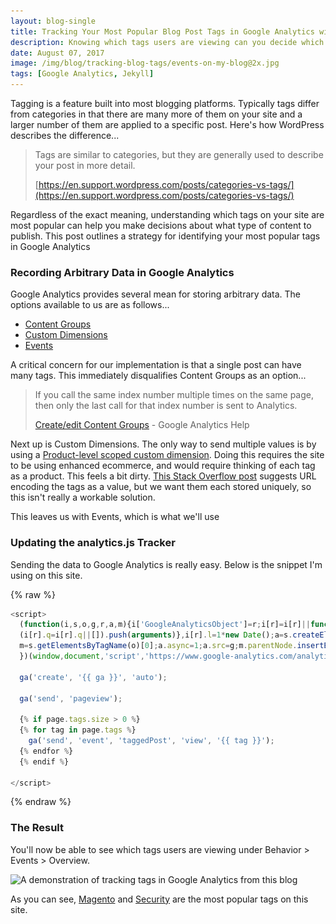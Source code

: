 ```yaml
---
layout: blog-single
title: Tracking Your Most Popular Blog Post Tags in Google Analytics with Jekyll
description: Knowing which tags users are viewing can you decide which topics to write about. This post outlines a solution for tracking tag views.
date: August 07, 2017
image: /img/blog/tracking-blog-tags/events-on-my-blog@2x.jpg
tags: [Google Analytics, Jekyll]
---
```


Tagging is a feature built into most blogging platforms. Typically tags differ from categories in that there are many more of them on your site and a larger number of them are applied to a specific post. Here's how WordPress describes the difference...

> Tags are similar to categories, but they are generally used to describe your post in more detail.
>
> [https://en.support.wordpress.com/posts/categories-vs-tags/](https://en.support.wordpress.com/posts/categories-vs-tags/)

Regardless of the exact meaning, understanding which tags on your site are most popular can help you make decisions about what type of content to publish. This post outlines a strategy for identifying your most popular tags in Google Analytics

<!-- excerpt_separator -->

### Recording Arbitrary Data in Google Analytics

Google Analytics provides several mean for storing arbitrary data. The options available to us are as follows...

- [Content Groups](https://support.google.com/analytics/answer/2853423?hl=en)
- [Custom Dimensions](https://support.google.com/analytics/answer/2709828?hl=en)
- [Events](https://developers.google.com/analytics/devguides/collection/analyticsjs/events)

A critical concern for our implementation is that a single post can have many tags. This immediately disqualifies Content Groups as an option...

> If you call the same index number multiple times on the same page, then only the last call for that index number is sent to Analytics.
> 
> [Create/edit Content Groups](https://support.google.com/analytics/answer/2853546?hl=en) - Google Analytics Help

Next up is Custom Dimensions. The only way to send multiple values is by using a [Product-level scoped custom dimension](https://support.google.com/analytics/answer/2709828?hl=en#example-product). Doing this requires the site to be using enhanced ecommerce, and would require thinking of each tag as a product. This feels a bit dirty. [This Stack Overflow post](https://stackoverflow.com/a/21108458/2877224) suggests URL encoding the tags as a value, but we want them each stored uniquely, so this isn't really a workable solution.

This leaves us with Events, which is what we'll use

### Updating the analytics.js Tracker

Sending the data to Google Analytics is really easy. Below is the snippet I'm using on this site.

{% raw %}
```javascript
<script>
  (function(i,s,o,g,r,a,m){i['GoogleAnalyticsObject']=r;i[r]=i[r]||function(){
  (i[r].q=i[r].q||[]).push(arguments)},i[r].l=1*new Date();a=s.createElement(o),
  m=s.getElementsByTagName(o)[0];a.async=1;a.src=g;m.parentNode.insertBefore(a,m)
  })(window,document,'script','https://www.google-analytics.com/analytics.js','ga');

  ga('create', '{{ ga }}', 'auto');

  ga('send', 'pageview');

  {% if page.tags.size > 0 %}
  {% for tag in page.tags %}
    ga('send', 'event', 'taggedPost', 'view', '{{ tag }}');
  {% endfor %}
  {% endif %}

</script>
```
{% endraw %}

### The Result

You'll now be able to see which tags users are viewing under Behavior > Events > Overview.

<img
  class="rounded shadow"
  src="/img/blog/tracking-blog-tags/events-on-my-blog@1x.jpg"
  srcset="/img/blog/tracking-blog-tags/events-on-my-blog@1x.jpg 1x, /img/blog/tracking-blog-tags/events-on-my-blog@2x.jpg 2x"
  alt="A demonstration of tracking tags in Google Analytics from this blog">
  
  As you can see, [Magento](/tags/#magento) and [Security](/tags/#security) are the most popular tags on this site.